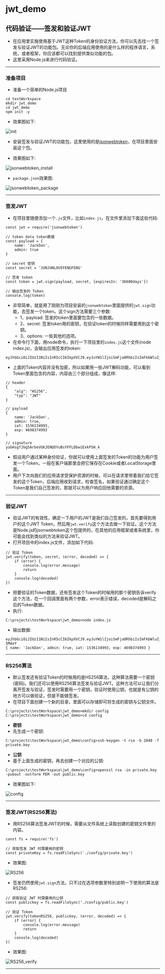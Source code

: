 # jwt_demo
## 代码验证——签发和验证JWT
- 在应用里实施使用基于JWT这种Token的身份验证方法，你可以先去找一个签发与验证JWT的功能包。无论你的后端应用使用的是什么样的程序语言，系统，或者框架，你应该都可以找到提供类似功能的包。
- 这里采用Node.js来进行代码验证。

------

### 准备项目
- 准备一个简单的Node.js项目
```
cd testWorkspace
mkdir jwt_demo
cd jwt_demo
npm init -y
```
- 效果图如下:

![init][1]

- 安装签发与验证JWT的功能包，这里使用的是[jsonwebtoken](https://github.com/auth0/node-jsonwebtoken)，在项目里面安装这个包。

- 效果图如下:

![jsonwebtoken_install][2]

- `package.json`效果图:

![jsonwebtoken_package][3]

------

### 签发JWT
 - 在项目里随便添加一个`.js`文件，比如`index.js`，在文件里添加下面这些代码:
 
```
const jwt = require('jsonwebtoken')

// token data token数据
const payload = {
    name: 'JackDan',
    admin: true
}

// secret 密钥
const secret = 'JUNJUNLOVEFENGFENG'

// 签发 token
const token = jwt.sign(payload, secret, {expiresIn: '36600days'})

// 输出签发的 Token
console.log(token)
```
- 非常简单，就是用了刚刚为项目安装的`jsonwebtoken`里面提供的`jwt.sign`功能，去签发一个token。这个sign方法需要三个参数:
    - 1、payload: 签发的token里面要包含的一些数据。
    - 2、secret: 签发token用的密钥，在验证token的时候同样需要用到这个密钥。
    - 3、options: 一些其他的选项。
- 在命令行下面，用node命令，执行一下项目里的`index.js`这个文件(node index.js)，会输出应用签发的token:
```
eyJhbGciOiJIUzI1NiIsInR5cCI6IkpXVCJ9.eyJuYW1lIjoiSmFja0RhbiIsImFkbWluIjp0cnVlLCJpYXQiOjE1MzYxMzQxMzcsImV4cCI6NDY5ODM3NDEzN30.yuGHsgfJbg5ArbeVGKJENQOYuBsYFFLDbwiExkPSH_k
```
- 上面的Token内容并没有加密，所以如果用一些JWT解码功能，可以看到Token里面包含的内容，内容由三个部分组成，像这样:
```
// header
{
    "alg": "HS256",
    "typ": "JWT"
}

// payload
{ 
    name: 'JackDan', 
    admin: true, 
    iat: 1536134993, 
    exp: 4698374993 
}

// signature
yuGHsgfJbg5ArbeVGKJENQOYuBsYFFLDbwiExkPSH_k
```
- 假设用户通过某种身份验证，你就可以使用上面签发的Token的功能为用户签发一个Token。一般在客户端那里会把它保存在Cookie或者LocalStorage里面。
- 用户下次向我们的应用请求受保护资源的时候，可以在请求里带着我们给它签发的这个Token，后端应用收到请求，检查签名，如果验证通过确定这个Token是我们自己签发的，那就可以为用户响应回他需要的资源。

------

### 验证JWT
- 验证JWT的有效性，确定一下用户的JWT是我们自己签发的，首先要得到用户的这个JWT Token，然后用`jwt.verify`这个方法去做一下验证。这个方法是Node.js的jsonwebtoken这个包提供的，在其他的应用框架或者系统里，你可能会找到类似的方法来验证JWT。
- 打开项目中的index.js文件，添加如下代码:
```
// 验证 Token
jwt.verify(token, secret, (error, decoded) => {
    if (error) {
        console.log(error.message)
        return
    }
    console.log(decoded)
})
```
- 把要验证的Token数据，还有签发这个Token的时候用的那个密钥告诉verify这个方法，在一个回调里面有两个参数，error表示错误，decoded是解码之后的Token数据。
- 执行:
```
C:\projects\testWorkspace\jwt_demo>node index.js
```
- 输出数据:
```
eyJhbGciOiJIUzI1NiIsInR5cCI6IkpXVCJ9.eyJuYW1lIjoiSmFja0RhbiIsImFkbWluIjp0cnVlLCJpYXQiOjE1MzYxMzQ5OTMsImV4cCI6NDY5ODM3NDk5M30.ELAlzPGVvjsK0kK1Yl1PArb0wS3860R6c7mqG-5M4eY
{ name: 'JackDan', admin: true, iat: 1536134993, exp: 4698374993 }
```

------

### RS256算法
- 默认签发还有验证Token的时候用的是HS256算法，这种算法需要一个密钥(密码)。我们还可以使用RS256算法签发与验证JWT。这种方法可以让我们分离开签发与验证，签发时需要用一个密钥，验证时使用公钥，也就是有公钥的地方可以做验证，但是不能做签发。
- 在项目下面创建一个新的目录，里面可以存储即可将生成的密钥与公钥文件。
```
C:\projects\testWorkspace\jwt_demo>mkdir config
C:\projects\testWorkspace\jwt_demo>cd config
```
- **密钥**
- 先生成一个密钥:
```
C:\projects\testWorkspace\jwt_demo\config>ssh-keygen -t rsa -b 2048 -f private.key
```
- **公钥**
- 基于上面生成的密钥，再去创建一个对应的公钥:
```
C:\projects\testWorkspace\jwt_demo\config>openssl rsa -in private.key -pubout -outform PEM -out public.key
```
- 效果图如下:

![config][4]

------

### 签发JWT(RS256算法)
- 用RS256算法签发JWT的时候，需要从文件系统上读取创建的密钥文件里的内容。
```
const fs = require('fs')

// 获取签发 JWT 时需要用的密钥
const privateKey = fs.readFileSync('./config/private.key')
```

- 效果图:

![RS256][5]
 
- 签发仍然使用`jwt.sign`方法，只不过在选项参数里特别说明一下使用的算法是RS256:
```
// 获取验证 JWT 时需要用的公钥
const publickey = fs.readFileSync('./config/public.key')

// 验证 Token
jwt.verify(tokenRS256, publickey, (error, decoded) => {
    if (error) {
        console.log(error.message)
        return
    }
    console.log(decoded)
})

```
- 效果图:

![RS256_verify][6]

------


  [1]: ./images/init.png "init.png"
  [2]: ./images/jsonwebtoken_install.png "jsonwebtoken_install.png"
  [3]: ./images/jsonwebtoken_package.png "jsonwebtoken_package.png"
  [4]: ./images/config.png "config.png"
  [5]: ./images/RS256.png "RS256.png"
  [6]: ./images/RS256_verify.png "RS256_verify.png"